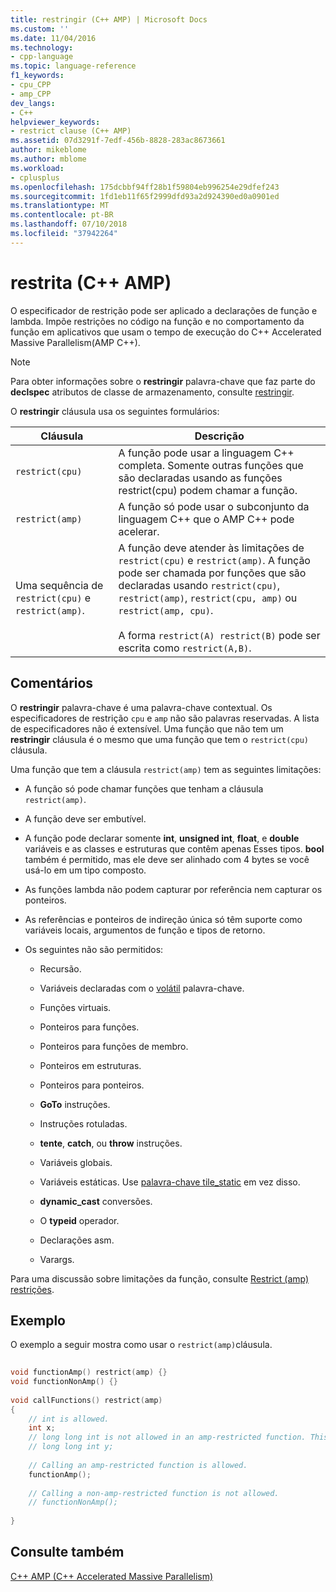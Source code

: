 ```yaml
---
title: restringir (C++ AMP) | Microsoft Docs
ms.custom: ''
ms.date: 11/04/2016
ms.technology:
- cpp-language
ms.topic: language-reference
f1_keywords:
- cpu_CPP
- amp_CPP
dev_langs:
- C++
helpviewer_keywords:
- restrict clause (C++ AMP)
ms.assetid: 07d3291f-7edf-456b-8828-283ac8673661
author: mikeblome
ms.author: mblome
ms.workload:
- cplusplus
ms.openlocfilehash: 175dcbbf94ff28b1f59804eb996254e29dfef243
ms.sourcegitcommit: 1fd1eb11f65f2999dfd93a2d924390ed0a0901ed
ms.translationtype: MT
ms.contentlocale: pt-BR
ms.lasthandoff: 07/10/2018
ms.locfileid: "37942264"
---
```

# <a name="restrict-c-amp"></a>restrita (C++ AMP)
O especificador de restrição pode ser aplicado a declarações de função e lambda. Impõe restrições no código na função e no comportamento da função em aplicativos que usam o tempo de execução do C++ Accelerated Massive Parallelism(AMP C++).  
  
> [!NOTE]
>  Para obter informações sobre o **restringir** palavra-chave que faz parte do **declspec** atributos de classe de armazenamento, consulte [restringir](../cpp/restrict.md).  
  
 O **restringir** cláusula usa os seguintes formulários:  
  
|Cláusula|Descrição|  
|------------|-----------------|  
|`restrict(cpu)`|A função pode usar a linguagem C++ completa. Somente outras funções que são declaradas usando as funções restrict(cpu) podem chamar a função.|  
|`restrict(amp)`|A função só pode usar o subconjunto da linguagem C++ que o AMP C++ pode acelerar.|  
|Uma sequência de `restrict(cpu)` e `restrict(amp)`.|A função deve atender às limitações de `restrict(cpu)` e `restrict(amp)`. A função pode ser chamada por funções que são declaradas usando `restrict(cpu)`, `restrict(amp)`, `restrict(cpu, amp)` ou `restrict(amp, cpu)`.<br /><br /> A forma `restrict(A) restrict(B)` pode ser escrita como `restrict(A,B)`.|  
  
## <a name="remarks"></a>Comentários  
 O **restringir** palavra-chave é uma palavra-chave contextual. Os especificadores de restrição `cpu` e `amp` não são palavras reservadas. A lista de especificadores não é extensível. Uma função que não tem um **restringir** cláusula é o mesmo que uma função que tem o `restrict(cpu)` cláusula.  
  
 Uma função que tem a cláusula `restrict(amp)` tem as seguintes limitações:  
  
-   A função só pode chamar funções que tenham a cláusula `restrict(amp)`.  
  
-   A função deve ser embutível.  
  
-   A função pode declarar somente **int**, **unsigned int**, **float**, e **double** variáveis e as classes e estruturas que contêm apenas Esses tipos. **bool** também é permitido, mas ele deve ser alinhado com 4 bytes se você usá-lo em um tipo composto.  
  
-   As funções lambda não podem capturar por referência nem capturar os ponteiros.  
  
-   As referências e ponteiros de indireção única só têm suporte como variáveis locais, argumentos de função e tipos de retorno.  
  
-   Os seguintes não são permitidos:  
  
    -   Recursão.  
  
    -   Variáveis declaradas com o [volátil](../cpp/volatile-cpp.md) palavra-chave.  
  
    -   Funções virtuais.  
  
    -   Ponteiros para funções.  
  
    -   Ponteiros para funções de membro.  
  
    -   Ponteiros em estruturas.  
  
    -   Ponteiros para ponteiros.  
  
    -   **GoTo** instruções.  
  
    -   Instruções rotuladas.  
  
    -   **tente**, **catch**, ou **throw** instruções.  
  
    -   Variáveis globais.  
  
    -   Variáveis estáticas. Use [palavra-chave tile_static](../cpp/tile-static-keyword.md) em vez disso.  
  
    -   **dynamic_cast** conversões.  
  
    -   O **typeid** operador.  
  
    -   Declarações asm.  
  
    -   Varargs.  
  
 Para uma discussão sobre limitações da função, consulte [Restrict (amp) restrições](http://go.microsoft.com/fwlink/p/?LinkId=251089).  
  
## <a name="example"></a>Exemplo  
 O exemplo a seguir mostra como usar o `restrict(amp)`cláusula.  
  
```cpp 
  
void functionAmp() restrict(amp) {}   
void functionNonAmp() {}   
  
void callFunctions() restrict(amp)   
{   
    // int is allowed.  
    int x;  
    // long long int is not allowed in an amp-restricted function. This generates a compiler error.  
    // long long int y;   
  
    // Calling an amp-restricted function is allowed.  
    functionAmp();   
  
    // Calling a non-amp-restricted function is not allowed.  
    // functionNonAmp();   
  
}  
```  
  
## <a name="see-also"></a>Consulte também  
 [C++ AMP (C++ Accelerated Massive Parallelism)](../parallel/amp/cpp-amp-cpp-accelerated-massive-parallelism.md)